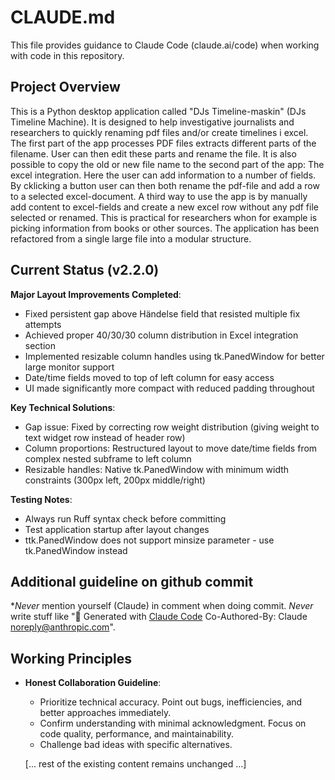 # CLAUDE.md

This file provides guidance to Claude Code (claude.ai/code) when working with code in this repository.

## Project Overview

This is a Python desktop application called "DJs Timeline-maskin" (DJs Timeline Machine). It is designed to help investigative journalists and researchers to quickly renaming pdf files and/or create timelines i excel. The first part of the app processes PDF files extracts different parts of the filename. User can then edit these parts and rename the file. It is also possible to copy the old or new file name to the second part of the app: The excel integration. Here the user can add information to a number of fields. By cklicking a button user can then both rename the pdf-file and add a row to a selected excel-document. 
A third way to use the app is by manually add content to excel-fields and create a new excel row without any pdf file selected or renamed. This is practical for researchers whon for example is picking information from books or other sources. 
The application has been refactored from a single large file into a modular structure.

## Current Status (v2.2.0)

**Major Layout Improvements Completed**:
- Fixed persistent gap above Händelse field that resisted multiple fix attempts
- Achieved proper 40/30/30 column distribution in Excel integration section
- Implemented resizable column handles using tk.PanedWindow for better large monitor support
- Date/time fields moved to top of left column for easy access
- UI made significantly more compact with reduced padding throughout

**Key Technical Solutions**:
- Gap issue: Fixed by correcting row weight distribution (giving weight to text widget row instead of header row)
- Column proportions: Restructured layout to move date/time fields from complex nested subframe to left column
- Resizable handles: Native tk.PanedWindow with minimum width constraints (300px left, 200px middle/right)

**Testing Notes**:
- Always run Ruff syntax check before committing
- Test application startup after layout changes
- ttk.PanedWindow does not support minsize parameter - use tk.PanedWindow instead

## Additional guideline on github commit
**Never* mention yourself (Claude) in comment when doing commit. *Never* write stuff like "🤖 Generated with [Claude Code](https://claude.ai/code) Co-Authored-By: Claude <noreply@anthropic.com>". 

## Working Principles

- **Honest Collaboration Guideline**: 
  * Prioritize technical accuracy. Point out bugs, inefficiencies, and better approaches immediately. 
  * Confirm understanding with minimal acknowledgment. Focus on code quality, performance, and maintainability. 
  * Challenge bad ideas with specific alternatives.
  
  [... rest of the existing content remains unchanged ...]